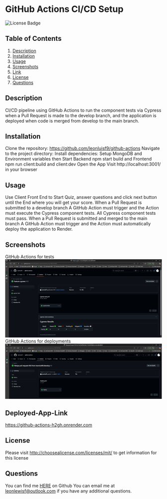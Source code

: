 # GitHub Actions CI/CD Setup
![License Badge](https://shields.io/badge/license-MIT_License-blue)
## Table of Contents
1. [Description](#description)
2. [Installation](#installation)
3. [Usage](#usage)
4. [Screenshots](#Screenshots)
5. [Link](#Deployed-App-Link)
6. [License](#license)
7. [Questions](#questions)

## Description
CI/CD pipeline using GitHub Actions to run the component tests via Cypress when a Pull Request is made to the develop branch, and the application is deployed when code is merged from develop to the main branch.
## Installation
Clone the repository: https://github.com/leonluisf9/github-actions Navigate to the project directory: Install dependencies: Setup MongoDB and Environment variables then Start Backend npm start build and Frontend npm run client:build and client:dev Open the App Visit http://localhost:3001/ in your browser
## Usage
Use Client Front End to Start Quiz, answer questions and click next button until the End where you will get your score. When a Pull Request is submitted to a develop branch A GitHub Action must trigger and the Action must execute the Cypress component tests. All Cypress component tests must pass. When a Pull Request is submitted and merged to the main branch A GitHub Action must trigger and the Action must automatically deploy the application to Render.
## Screenshots
GitHub Actions for tests
![alt text](image-2.png)
GitHub Actions for deployments
![alt text](image-3.png)
## Deployed-App-Link
https://github-actions-h2gh.onrender.com
## License
Please visit http://choosealicense.com/licenses/mit/ to get information for this license
## Questions
You can find me [HERE](https://github.com/leonlewisf) on Github
You can email me at leonlewisf@outlook.com if you have any additional questions.

